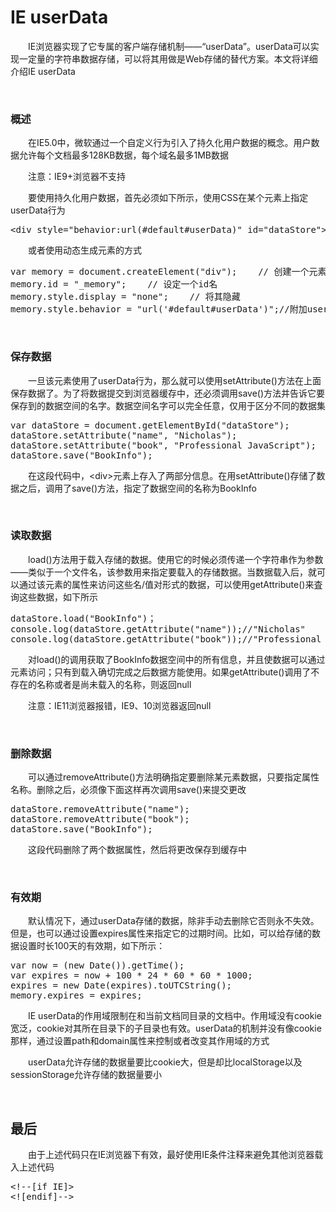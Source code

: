 # IE userData

&emsp;&emsp;IE浏览器实现了它专属的客户端存储机制&mdash;&mdash;&ldquo;userData&rdquo;。userData可以实现一定量的字符串数据存储，可以将其用做是Web存储的替代方案。本文将详细介绍IE userData

&nbsp;

### 概述

&emsp;&emsp;在IE5.0中，微软通过一个自定义行为引入了持久化用户数据的概念。用户数据允许每个文档最多128KB数据，每个域名最多1MB数据

&emsp;&emsp;注意：IE9+浏览器不支持

&emsp;&emsp;要使用持久化用户数据，首先必须如下所示，使用CSS在某个元素上指定userData行为

<div>
<pre>&lt;div style="behavior:url(#default#userData)" id="dataStore"&gt;&lt;/div&gt;</pre>
</div>

&emsp;&emsp;或者使用动态生成元素的方式

<div>
<pre>var memory = document.createElement("div");    // 创建一个元素
memory.id = "_memory";    // 设定一个id名
memory.style.display = "none";    // 将其隐藏
memory.style.behavior = "url('#default#userData')";//附加userData行为 document.body.appendChild(memory);    // 将其添加到document元素中</pre>
</div>

&nbsp;

### 保存数据

&emsp;&emsp;一旦该元素使用了userData行为，那么就可以使用setAttribute()方法在上面保存数据了。为了将数据提交到浏览器缓存中，还必须调用save()方法并告诉它要保存到的数据空间的名字。数据空间名字可以完全任意，仅用于区分不同的数据集

<div>
<pre>var dataStore = document.getElementById("dataStore");
dataStore.setAttribute("name", "Nicholas");
dataStore.setAttribute("book", "Professional JavaScript");
dataStore.save("BookInfo");</pre>
</div>

&emsp;&emsp;在这段代码中，&lt;div&gt;元素上存入了两部分信息。在用setAttribute()存储了数据之后，调用了save()方法，指定了数据空间的名称为BookInfo

&nbsp;

### 读取数据

&emsp;&emsp;load()方法用于载入存储的数据。使用它的时候必须传递一个字符串作为参数&mdash;&mdash;类似于一个文件名，该参数用来指定要载入的存储数据。当数据载入后，就可以通过该元素的属性来访问这些名/值对形式的数据，可以使用getAttribute()来査询这些数据，如下所示

<div>
<pre>dataStore.load("BookInfo")；
console.log(dataStore.getAttribute("name"));//"Nicholas"
console.log(dataStore.getAttribute("book"));//"Professional JavaScript"</pre>
</div>

&emsp;&emsp;对load()的调用获取了BookInfo数据空间中的所有信息，并且使数据可以通过元素访问；只有到载入确切完成之后数据方能使用。如果getAttribute()调用了不存在的名称或者是尚未载入的名称，则返回null

&emsp;&emsp;注意：IE11浏览器报错，IE9、10浏览器返回null

&nbsp;

### 删除数据

&emsp;&emsp;可以通过removeAttribute()方法明确指定要删除某元素数据，只要指定属性名称。删除之后，必须像下面这样再次调用save()来提交更改

<div>
<pre>dataStore.removeAttribute("name");
dataStore.removeAttribute("book");
dataStore.save("BookInfo");</pre>
</div>

&emsp;&emsp;这段代码删除了两个数据属性，然后将更改保存到缓存中

&nbsp;

### 有效期

&emsp;&emsp;默认情况下，通过userData存储的数据，除非手动去删除它否则永不失效。但是，也可以通过设置expires属性来指定它的过期时间。比如，可以给存储的数据设置时长100天的有效期，如下所示：

<div>
<pre>var now = (new Date()).getTime();
var expires = now + 100 * 24 * 60 * 60 * 1000;
expires = new Date(expires).toUTCString();
memory.expires = expires;</pre>
</div>

&emsp;&emsp;IE userData的作用域限制在和当前文档同目录的文档中。作用域没有cookie宽泛，cookie对其所在目录下的子目录也有效。userData的机制并没有像cookie那样，通过设置path和domain属性来控制或者改变其作用域的方式

&emsp;&emsp;userData允许存储的数据量要比cookie大，但是却比localStorage以及sessionStorage允许存储的数据量要小

&nbsp;

## 最后

&emsp;&emsp;由于上述代码只在IE浏览器下有效，最好使用IE条件注释来避免其他浏览器载入上述代码

<div>
<pre>&lt;!--[if IE]&gt;
&lt;![endif]--&gt;</pre>
</div>
